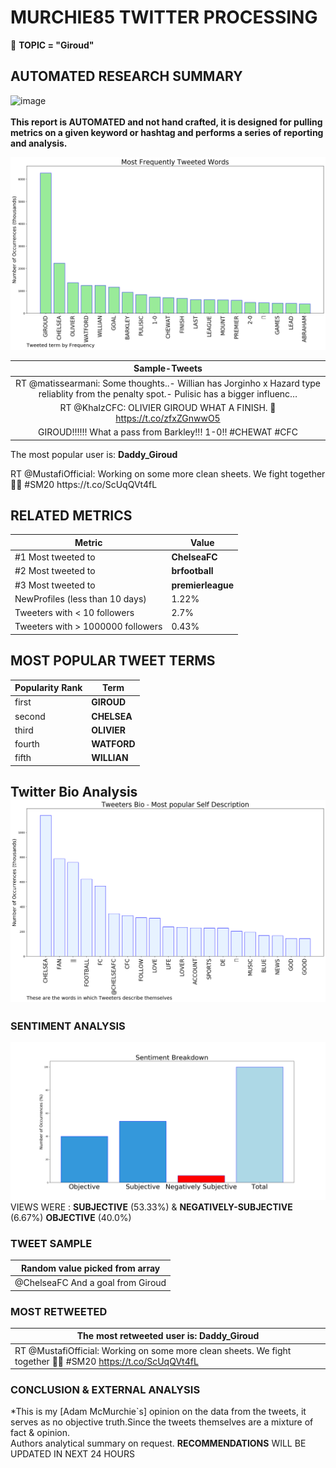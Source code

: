 # MURCHIE85 TWITTER PROCESSING 
&#x1F34E; **TOPIC = "Giroud"**

## AUTOMATED RESEARCH SUMMARY

![image](https://marketingplatform.google.com/about/static/images/gmp/analytics-smb-benefit.jpg)
<br></br>
<b> This report is AUTOMATED and not hand crafted, it is designed for pulling metrics on a given keyword or hashtag and performs a series of reporting and analysis.</b>



![image](TWEETS.png)



|                **Sample-Tweets**        |
| :-------------: |
| RT @matissearmani: Some thoughts..- Willian has Jorginho x Hazard type reliablity from the penalty spot.- Pulisic has a bigger influenc… |
| RT @KhaIzCFC: OLIVIER GIROUD WHAT A FINISH. 🔵 https://t.co/zfxZGnwwO5 |
| GIROUD!!!!!! What a pass from Barkley!!! 1-0!! #CHEWAT #CFC |

The most popular user is: **Daddy_Giroud**
<div class="alert alert-block alert-danger"> RT @MustafiOfficial: Working on some more clean sheets. We fight together 👊🏻 #SM20 https://t.co/ScUqQVt4fL</div>

## RELATED METRICS<br>
| Metric | Value |
| ------------- | ------------- |
| #1 Most tweeted to  | **ChelseaFC** |
| #2 Most tweeted to  | **brfootball** |
| #3 Most tweeted to  | **premierleague** |
| NewProfiles (less than 10 days) | 1.22%  |
| Tweeters with < 10 followers  | 2.7%|
| Tweeters with > 1000000 followers  | 0.43%  |



## MOST POPULAR TWEET TERMS 


| Popularity Rank  | Term |
| ------------- | ------------- |
| first  | **GIROUD**  |
| second  | **CHELSEA**  |
| third  | **OLIVIER** |
| fourth  | **WATFORD**  |
| fifth  | **WILLIAN**  |


## Twitter Bio Analysis![image](BIO.png)
### SENTIMENT ANALYSIS
![image](sentiment.png)
VIEWS WERE : **SUBJECTIVE**  (53.33%) & **NEGATIVELY-SUBJECTIVE** (6.67%) **OBJECTIVE** (40.0%)

### TWEET SAMPLE 
| Random value picked from array |
| ------------- |
|@ChelseaFC And a goal from Giroud |

### MOST RETWEETED 

| The most retweeted user is: **Daddy_Giroud**  |
| ------------- |
| RT @MustafiOfficial: Working on some more clean sheets. We fight together 👊🏻 #SM20 https://t.co/ScUqQVt4fL |

### CONCLUSION & EXTERNAL ANALYSIS

*This is my [Adam McMurchie`s] opinion on the data from the tweets, it serves as no objective truth.Since the tweets themselves are a mixture of fact & opinion.<br>
Authors analytical summary on request.
**RECOMMENDATIONS** WILL BE UPDATED IN NEXT  24 HOURS <br>